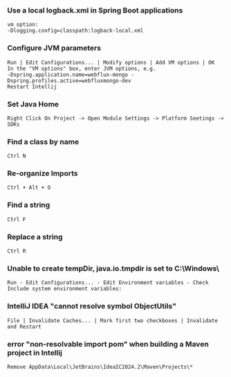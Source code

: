 ### Use a local logback.xml in Spring Boot applications
    vm option:
    -Dlogging.config=classpath:logback-local.xml
### Configure JVM parameters
    Run | Edit Configurations... | Modify options | Add VM options | OK
    In the "VM options" box, enter JVM options, e.g.
    -Dspring.application.name=webflux-mongo -Dspring.profiles.active=webfluxmongo-dev
    Restart Intellij
### Set Java Home
    Right Click On Project -> Open Module Settings -> Platform Seetings -> SDKs
### Find a class by name
    Ctrl N
### Re-organize Imports
    Ctrl + Alt + O
### Find a string
    Ctrl F
### Replace a string
    Ctrl R
### Unable to create tempDir, java.io.tmpdir is set to C:\Windows\
    Run - Edit Configurations... - Edit Environment variables - Check Include system environment variables:
### IntelliJ IDEA "cannot resolve symbol ObjectUtils"
    File | Invalidate Caches... | Mark first two checkboxes | Invalidate and Restart

### error "non-resolvable import pom" when building a Maven project in Intellij
    Remove AppData\Local\JetBrains\IdeaIC2024.2\Maven\Projects\*
